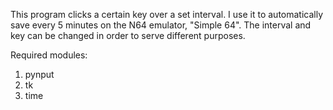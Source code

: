 This program clicks a certain key over a set interval. 
I use it to automatically save every 5 minutes on the N64 emulator, "Simple 64". 
The interval and key can be changed in order to serve different purposes.


Required modules:
1. pynput
2. tk
3. time
